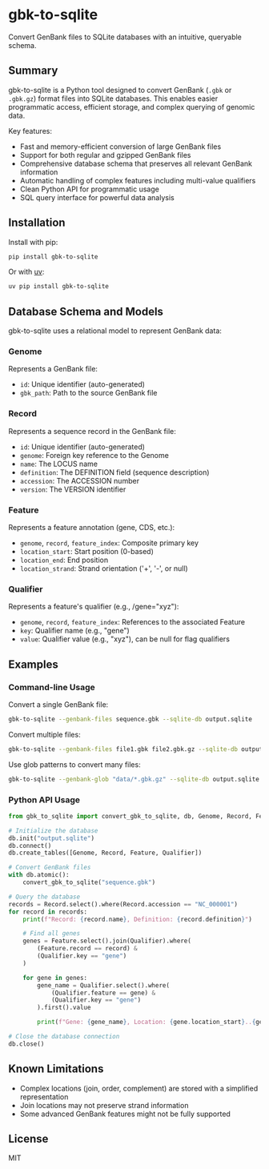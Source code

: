 # gbk-to-sqlite

Convert GenBank files to SQLite databases with an intuitive, queryable schema.

## Summary

gbk-to-sqlite is a Python tool designed to convert GenBank (`.gbk` or `.gbk.gz`) format files into SQLite databases. This enables easier programmatic access, efficient storage, and complex querying of genomic data.

Key features:
- Fast and memory-efficient conversion of large GenBank files
- Support for both regular and gzipped GenBank files
- Comprehensive database schema that preserves all relevant GenBank information
- Automatic handling of complex features including multi-value qualifiers
- Clean Python API for programmatic usage
- SQL query interface for powerful data analysis

## Installation

Install with pip:

```bash
pip install gbk-to-sqlite
```

Or with [uv](https://github.com/astral-sh/uv):

```bash
uv pip install gbk-to-sqlite
```

## Database Schema and Models

gbk-to-sqlite uses a relational model to represent GenBank data:

### Genome
Represents a GenBank file:
- `id`: Unique identifier (auto-generated)
- `gbk_path`: Path to the source GenBank file

### Record
Represents a sequence record in the GenBank file:
- `id`: Unique identifier (auto-generated)
- `genome`: Foreign key reference to the Genome
- `name`: The LOCUS name
- `definition`: The DEFINITION field (sequence description)
- `accession`: The ACCESSION number
- `version`: The VERSION identifier

### Feature
Represents a feature annotation (gene, CDS, etc.):
- `genome`, `record`, `feature_index`: Composite primary key
- `location_start`: Start position (0-based)
- `location_end`: End position
- `location_strand`: Strand orientation ('+', '-', or null)

### Qualifier
Represents a feature's qualifier (e.g., /gene="xyz"):
- `genome`, `record`, `feature_index`: References to the associated Feature
- `key`: Qualifier name (e.g., "gene")
- `value`: Qualifier value (e.g., "xyz"), can be null for flag qualifiers

## Examples

### Command-line Usage

Convert a single GenBank file:

```bash
gbk-to-sqlite --genbank-files sequence.gbk --sqlite-db output.sqlite
```

Convert multiple files:

```bash
gbk-to-sqlite --genbank-files file1.gbk file2.gbk.gz --sqlite-db output.sqlite
```

Use glob patterns to convert many files:

```bash
gbk-to-sqlite --genbank-glob "data/*.gbk.gz" --sqlite-db output.sqlite
```

### Python API Usage

```python
from gbk_to_sqlite import convert_gbk_to_sqlite, db, Genome, Record, Feature, Qualifier

# Initialize the database
db.init("output.sqlite")
db.connect()
db.create_tables([Genome, Record, Feature, Qualifier])

# Convert GenBank files
with db.atomic():
    convert_gbk_to_sqlite("sequence.gbk")

# Query the database
records = Record.select().where(Record.accession == "NC_000001")
for record in records:
    print(f"Record: {record.name}, Definition: {record.definition}")

    # Find all genes
    genes = Feature.select().join(Qualifier).where(
        (Feature.record == record) &
        (Qualifier.key == "gene")
    )

    for gene in genes:
        gene_name = Qualifier.select().where(
            (Qualifier.feature == gene) &
            (Qualifier.key == "gene")
        ).first().value

        print(f"Gene: {gene_name}, Location: {gene.location_start}..{gene.location_end}")

# Close the database connection
db.close()
```

## Known Limitations

- Complex locations (join, order, complement) are stored with a simplified representation
- Join locations may not preserve strand information
- Some advanced GenBank features might not be fully supported

## License

MIT
